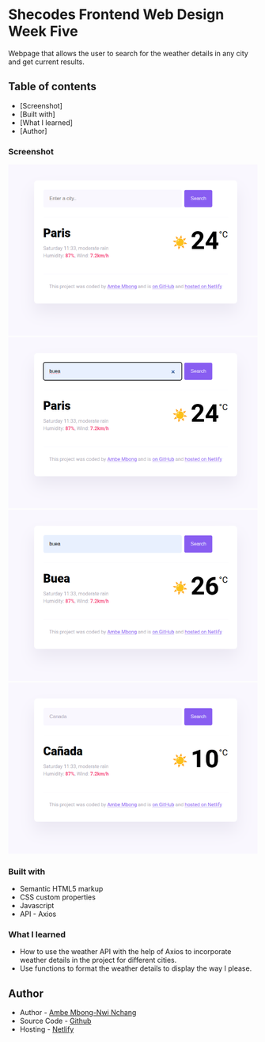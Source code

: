 # Shecodes Frontend Web Design Week Five

Webpage that allows the user to search for the weather details in any city and get current results.

## Table of contents

- [Screenshot]
- [Built with]
- [What I learned]
- [Author]

### Screenshot

![](img/one.png)
![](img/two.png)
![](img/three.png)
![](img/four.png)

### Built with

- Semantic HTML5 markup
- CSS custom properties
- Javascript
- API - Axios

### What I learned

- How to use the weather API with the help of Axios to incorporate weather details in the project for different cities.
- Use functions to format the weather details to display the way I please.

## Author

- Author - [Ambe Mbong-Nwi Nchang](https://github.com/Ambe-Mbong-Nwi)
- Source Code - [Github](https://github.com/Ambe-Mbong-Nwi/Shecodes_Hosting_Challenge)
- Hosting - [Netlify](https://dreamy-semifreddo-71c770.netlify.app/)
